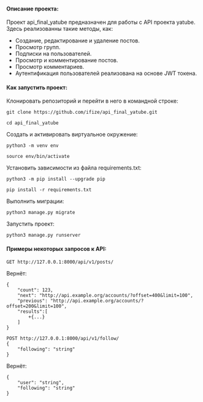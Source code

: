 #### Описание проекта:
Проект api_final_yatube предназначен для работы с API проекта yatube. Здесь реализованны такие методы, как:
- Создание, редактирование и удаление постов.
- Просмотр групп.
- Подписки на пользователей.
- Просмотр и комментирование постов.
- Просмотр комментариев.
- Аутентификация пользователей реализована на основе JWT токена.
#### Как запустить проект:

Клонировать репозиторий и перейти в него в командной строке:

```
git clone https://github.com/ifize/api_final_yatube.git
```
```
cd api_final_yatube
```

Cоздать и активировать виртуальное окружение:

```
python3 -m venv env
```
```
source env/bin/activate
```

Установить зависимости из файла requirements.txt:
```
python3 -m pip install --upgrade pip
```
```
pip install -r requirements.txt
```

Выполнить миграции:
```
python3 manage.py migrate
```

Запустить проект:
```
python3 manage.py runserver
```

#### Примеры некоторых запросов к API:
```
GET http://127.0.0.1:8000/api/v1/posts/
```
Вернёт:
```
{
    "count": 123,
    "next": "http://api.example.org/accounts/?offset=400&limit=100",
    "previous": "http://api.example.org/accounts/?offset=200&limit=100",
    "results":[
        +{...}
    ]
}
```

```
POST http://127.0.0.1:8000/api/v1/follow/
{
    "following": "string"
}
```
Вернёт:
```
{
    "user": "string",
    "following": "string"
}
```
